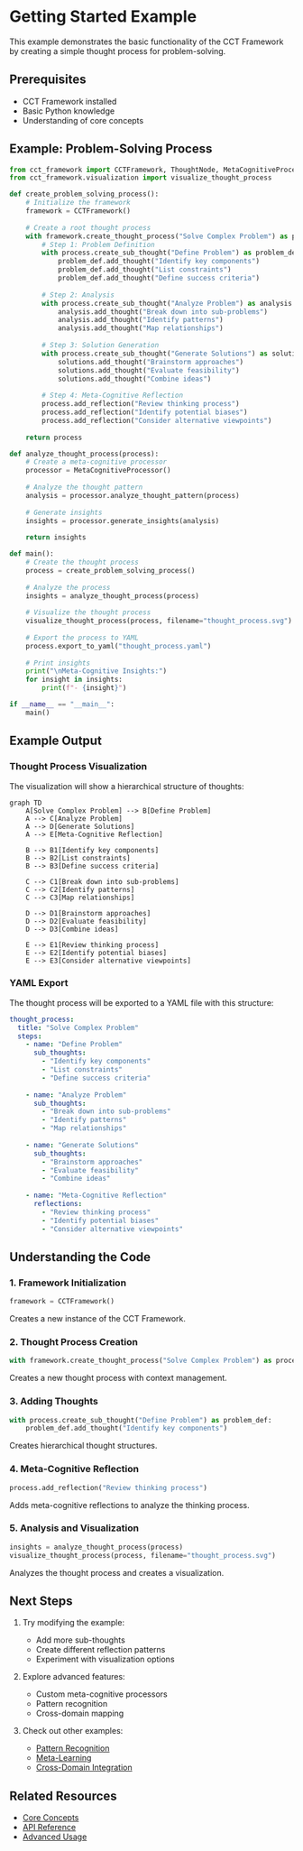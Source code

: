 # Getting Started Example

This example demonstrates the basic functionality of the CCT Framework by creating a simple thought process for problem-solving.

## Prerequisites

- CCT Framework installed
- Basic Python knowledge
- Understanding of core concepts

## Example: Problem-Solving Process

```python
from cct_framework import CCTFramework, ThoughtNode, MetaCognitiveProcessor
from cct_framework.visualization import visualize_thought_process

def create_problem_solving_process():
    # Initialize the framework
    framework = CCTFramework()
    
    # Create a root thought process
    with framework.create_thought_process("Solve Complex Problem") as process:
        # Step 1: Problem Definition
        with process.create_sub_thought("Define Problem") as problem_def:
            problem_def.add_thought("Identify key components")
            problem_def.add_thought("List constraints")
            problem_def.add_thought("Define success criteria")
        
        # Step 2: Analysis
        with process.create_sub_thought("Analyze Problem") as analysis:
            analysis.add_thought("Break down into sub-problems")
            analysis.add_thought("Identify patterns")
            analysis.add_thought("Map relationships")
        
        # Step 3: Solution Generation
        with process.create_sub_thought("Generate Solutions") as solutions:
            solutions.add_thought("Brainstorm approaches")
            solutions.add_thought("Evaluate feasibility")
            solutions.add_thought("Combine ideas")
        
        # Step 4: Meta-Cognitive Reflection
        process.add_reflection("Review thinking process")
        process.add_reflection("Identify potential biases")
        process.add_reflection("Consider alternative viewpoints")
    
    return process

def analyze_thought_process(process):
    # Create a meta-cognitive processor
    processor = MetaCognitiveProcessor()
    
    # Analyze the thought pattern
    analysis = processor.analyze_thought_pattern(process)
    
    # Generate insights
    insights = processor.generate_insights(analysis)
    
    return insights

def main():
    # Create the thought process
    process = create_problem_solving_process()
    
    # Analyze the process
    insights = analyze_thought_process(process)
    
    # Visualize the thought process
    visualize_thought_process(process, filename="thought_process.svg")
    
    # Export the process to YAML
    process.export_to_yaml("thought_process.yaml")
    
    # Print insights
    print("\nMeta-Cognitive Insights:")
    for insight in insights:
        print(f"- {insight}")

if __name__ == "__main__":
    main()
```

## Example Output

### Thought Process Visualization

The visualization will show a hierarchical structure of thoughts:

```mermaid
graph TD
    A[Solve Complex Problem] --> B[Define Problem]
    A --> C[Analyze Problem]
    A --> D[Generate Solutions]
    A --> E[Meta-Cognitive Reflection]
    
    B --> B1[Identify key components]
    B --> B2[List constraints]
    B --> B3[Define success criteria]
    
    C --> C1[Break down into sub-problems]
    C --> C2[Identify patterns]
    C --> C3[Map relationships]
    
    D --> D1[Brainstorm approaches]
    D --> D2[Evaluate feasibility]
    D --> D3[Combine ideas]
    
    E --> E1[Review thinking process]
    E --> E2[Identify potential biases]
    E --> E3[Consider alternative viewpoints]
```

### YAML Export

The thought process will be exported to a YAML file with this structure:

```yaml
thought_process:
  title: "Solve Complex Problem"
  steps:
    - name: "Define Problem"
      sub_thoughts:
        - "Identify key components"
        - "List constraints"
        - "Define success criteria"
    
    - name: "Analyze Problem"
      sub_thoughts:
        - "Break down into sub-problems"
        - "Identify patterns"
        - "Map relationships"
    
    - name: "Generate Solutions"
      sub_thoughts:
        - "Brainstorm approaches"
        - "Evaluate feasibility"
        - "Combine ideas"
    
    - name: "Meta-Cognitive Reflection"
      reflections:
        - "Review thinking process"
        - "Identify potential biases"
        - "Consider alternative viewpoints"
```

## Understanding the Code

### 1. Framework Initialization

```python
framework = CCTFramework()
```
Creates a new instance of the CCT Framework.

### 2. Thought Process Creation

```python
with framework.create_thought_process("Solve Complex Problem") as process:
```
Creates a new thought process with context management.

### 3. Adding Thoughts

```python
with process.create_sub_thought("Define Problem") as problem_def:
    problem_def.add_thought("Identify key components")
```
Creates hierarchical thought structures.

### 4. Meta-Cognitive Reflection

```python
process.add_reflection("Review thinking process")
```
Adds meta-cognitive reflections to analyze the thinking process.

### 5. Analysis and Visualization

```python
insights = analyze_thought_process(process)
visualize_thought_process(process, filename="thought_process.svg")
```
Analyzes the thought process and creates a visualization.

## Next Steps

1. Try modifying the example:
   - Add more sub-thoughts
   - Create different reflection patterns
   - Experiment with visualization options

2. Explore advanced features:
   - Custom meta-cognitive processors
   - Pattern recognition
   - Cross-domain mapping

3. Check out other examples:
   - [Pattern Recognition](../advanced-examples/pattern-recognition.md)
   - [Meta-Learning](../advanced-examples/meta-learning.md)
   - [Cross-Domain Integration](../advanced-examples/cross-domain-integration.md)

## Related Resources

- [Core Concepts](../../getting-started/core-concepts.md)
- [API Reference](../../api/overview.md)
- [Advanced Usage](../../user-guides/advanced/recursive-cct-framework.md) 
